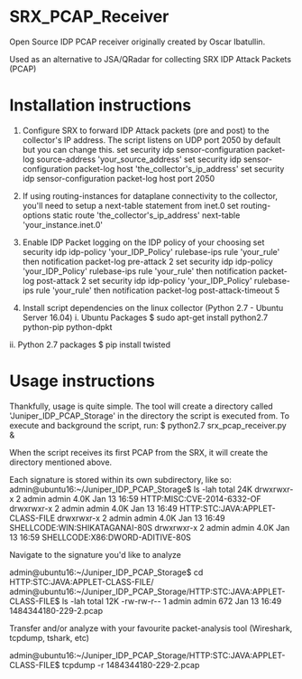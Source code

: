 # SRX_PCAP_Receiver
Open Source IDP PCAP receiver originally created by Oscar Ibatullin.

Used as an alternative to JSA/QRadar for collecting SRX IDP Attack Packets (PCAP)

# Installation instructions
1. Configure SRX to forward IDP Attack packets (pre and post) to the collector's IP address. The script listens on UDP port 2050 by default but you can change this.
set security idp sensor-configuration packet-log source-address 'your_source_address'
set security idp sensor-configuration packet-log host 'the_collector's_ip_address'
set security idp sensor-configuration packet-log host port 2050

2. If using routing-instances for dataplane connectivity to the collector, you'll need to setup a next-table statement from inet.0
set routing-options static route 'the_collector's_ip_address' next-table 'your_instance.inet.0'

3. Enable IDP Packet logging on the IDP policy of your choosing
set security idp idp-policy 'your_IDP_Policy' rulebase-ips rule 'your_rule' then notification packet-log pre-attack 2
set security idp idp-policy 'your_IDP_Policy' rulebase-ips rule 'your_rule' then notification packet-log post-attack 2
set security idp idp-policy 'your_IDP_Policy' rulebase-ips rule 'your_rule' then notification packet-log post-attack-timeout 5

4. Install script dependencies on the linux collector (Python 2.7 - Ubuntu Server 16.04)
i. Ubuntu Packages
$ sudo apt-get install python2.7 python-pip python-dpkt

ii. Python 2.7 packages
$ pip install twisted

# Usage instructions

Thankfully, usage is quite simple. The tool will create a directory called 'Juniper_IDP_PCAP_Storage' in the directory the script is executed from.
To execute and background the script, run:
$ python2.7 srx_pcap_receiver.py &

 When the script receives its first PCAP from the SRX, it will create the directory mentioned above.

Each signature is stored within its own subdirectory, like so:
admin@ubuntu16:~/Juniper_IDP_PCAP_Storage$ ls -lah
total 24K
drwxrwxr-x 2 admin admin 4.0K Jan 13 16:59 HTTP:MISC:CVE-2014-6332-OF
drwxrwxr-x 2 admin admin 4.0K Jan 13 16:49 HTTP:STC:JAVA:APPLET-CLASS-FILE
drwxrwxr-x 2 admin admin 4.0K Jan 13 16:49 SHELLCODE:WIN:SHIKATAGANAI-80S
drwxrwxr-x 2 admin admin 4.0K Jan 13 16:59 SHELLCODE:X86:DWORD-ADITIVE-80S

Navigate to the signature you'd like to analyze

admin@ubuntu16:~/Juniper_IDP_PCAP_Storage$ cd HTTP\:STC\:JAVA\:APPLET-CLASS-FILE/
admin@ubuntu16:~/Juniper_IDP_PCAP_Storage/HTTP:STC:JAVA:APPLET-CLASS-FILE$ ls -lah
total 12K
-rw-rw-r-- 1 admin admin  672 Jan 13 16:49 1484344180-229-2.pcap

Transfer and/or analyze with your favourite packet-analysis tool (Wireshark, tcpdump, tshark, etc)

admin@ubuntu16:~/Juniper_IDP_PCAP_Storage/HTTP:STC:JAVA:APPLET-CLASS-FILE$ tcpdump -r 1484344180-229-2.pcap
